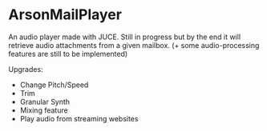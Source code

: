 # ArsonMailPlayer
An audio player made with JUCE. Still in progress but by the end it will retrieve audio attachments from a given mailbox. (+ some audio-processing features are still to be implemented)

Upgrades:
- Change Pitch/Speed
- Trim
- Granular Synth
- Mixing feature
- Play audio from streaming websites
